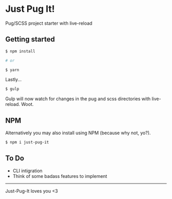 # Just Pug It!
Pug/SCSS project starter with live-reload

## Getting started

```sh
$ npm install

# or

$ yarn
```
Lastly...
```sh
$ gulp
```

Gulp will now watch for changes in the pug and scss directories with live-reload. Woot.

## NPM

Alternatively you may also install using NPM (because why not, yo?).

```sh
$ npm i just-pug-it
```

## To Do

- CLI intigration
- Think of some badass features to implement

---

Just-Pug-It loves you <3
